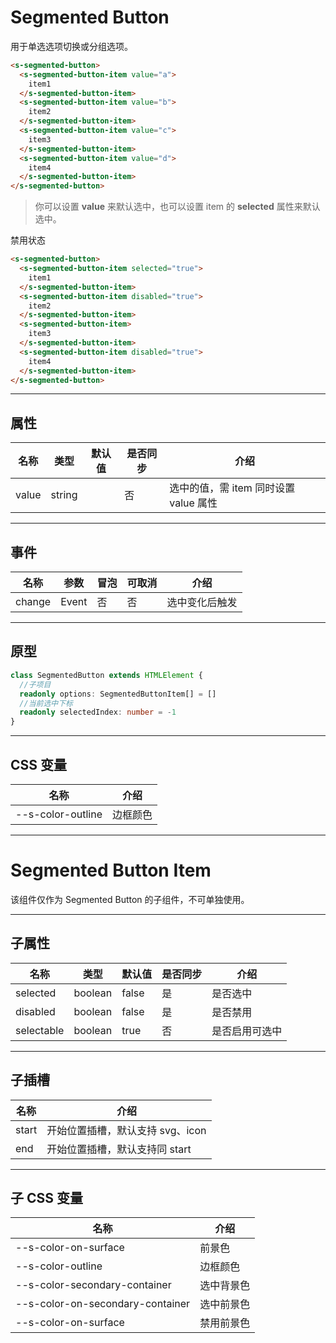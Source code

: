 # Segmented Button

用于单选选项切换或分组选项。

```html preview
<s-segmented-button>
  <s-segmented-button-item value="a">
    item1
  </s-segmented-button-item>
  <s-segmented-button-item value="b">
    item2
  </s-segmented-button-item>
  <s-segmented-button-item value="c">
    item3
  </s-segmented-button-item>
  <s-segmented-button-item value="d">
    item4
  </s-segmented-button-item>
</s-segmented-button>
```
 
> 你可以设置 **value** 来默认选中，也可以设置 item 的 **selected** 属性来默认选中。

禁用状态

```html preview
<s-segmented-button>
  <s-segmented-button-item selected="true">
    item1
  </s-segmented-button-item>
  <s-segmented-button-item disabled="true">
    item2
  </s-segmented-button-item>
  <s-segmented-button-item>
    item3
  </s-segmented-button-item>
  <s-segmented-button-item disabled="true">
    item4
  </s-segmented-button-item>
</s-segmented-button>
```

---

## 属性

| 名称  | 类型    | 默认值 | 是否同步 | 介绍                                |
| ----- | ------ | ------ | ------- | ----------------------------------- |
| value | string |        | 否      | 选中的值，需 item 同时设置 value 属性 |

---

## 事件

| 名称   | 参数   | 冒泡 | 可取消 | 介绍          |
| ------ |------ |------|------ |-------------- |
| change | Event | 否   | 否     | 选中变化后触发 |

---

## 原型

```ts
class SegmentedButton extends HTMLElement {
  //子项目
  readonly options: SegmentedButtonItem[] = []
  //当前选中下标
  readonly selectedIndex: number = -1
}
```

---

## CSS 变量

| 名称              | 介绍     |
| ----------------- | ------- |
| --s-color-outline | 边框颜色 |

---

# Segmented Button Item

该组件仅作为 Segmented Button 的子组件，不可单独使用。

---

## 子属性

| 名称       | 类型     | 默认值 | 是否同步 | 介绍          |
| ---------- | ------- | ------ | ------- | ------------- |
| selected   | boolean | false  | 是      | 是否选中       |
| disabled   | boolean | false  | 是      | 是否禁用       |
| selectable | boolean | true   | 否      | 是否启用可选中 |

---

## 子插槽

| 名称   | 介绍                             |
| ------ | ------------------------------- |
| start  |  开始位置插槽，默认支持 svg、icon |
| end    |  开始位置插槽，默认支持同 start   |

---

## 子 CSS 变量

| 名称                             | 介绍       |
| -------------------------------- | --------- |
| --s-color-on-surface             | 前景色     |
| --s-color-outline                | 边框颜色   |
| --s-color-secondary-container    | 选中背景色 |
| --s-color-on-secondary-container | 选中前景色 |
| --s-color-on-surface             | 禁用前景色 |